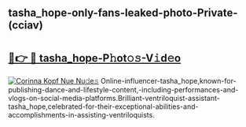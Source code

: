 ## tasha_hope-only-fans​-leaked-photo​-Private-(cciav)


# <h2><a href="https://mediaupload.pro?title=tasha_hope&ref=git">🔗👉 🔴 tasha_hope-P𝚑ot𝚘𝚜-V𝚒d𝚎o</a></h2>

[![Corinna Kopf Nue Nu𝚍e𝚜](https://i.imgur.com/0qMVB7G.gif)](https://mediaupload.pro?title=tasha_hope&ref=git)
Online-influencer-tasha_hope,known-for-publishing-dance-and-lifestyle-content,-including-performances-and-vlogs-on-social-media-platforms.Brilliant-ventriloquist-assistant-tasha_hope,celebrated-for-their-exceptional-abilities-and-accomplishments-in-assisting-ventriloquists.  